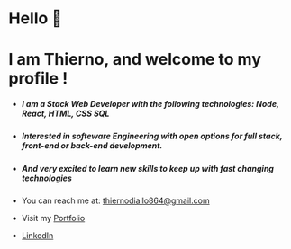 # Hello 👋
# I am Thierno, and welcome to my profile !
- ##### I am a Stack Web Developer with the following technologies: Node, React, HTML, CSS SQL
- ##### Interested in softeware Engineering with open options for full stack, front-end or back-end development. 
- ##### And very excited to learn new skills to keep up with fast changing technologies 

- You can reach me at: thiernodiallo864@gmail.com 
- Visit my [Portfolio](http://visitdiallo.com/)
- [LinkedIn](http://www.linkedin.com/in/thierno864/) 


<!-- 
- 🔭 I’m currently working on 
- 🌱 I’m currently learning ...
- 👯 I’m looking to collaborate on ...
- 🤔 I’m looking for help with ...
- 💬 Ask me about ...
- 📫 How to reach me: ...
- 😄 Pronouns: ...
- ⚡ Fun fact: ...
- -->

 <!-- comment syntax -->
